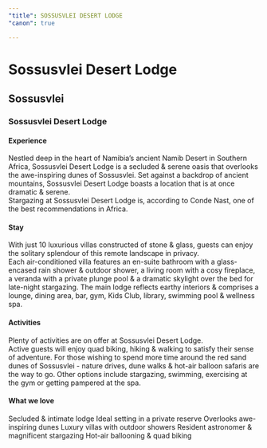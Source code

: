 ```yaml
---
"title": SOSSUSVLEI DESERT LODGE
"canon": true

---
```


# Sossusvlei Desert Lodge
## Sossusvlei
### Sossusvlei Desert Lodge

#### Experience
Nestled deep in the heart of Namibia’s ancient Namib Desert in Southern Africa, Sossusvlei Desert Lodge is a secluded &amp; serene oasis that overlooks the awe-inspiring dunes of Sossusvlei.
Set against a backdrop of ancient mountains, Sossusvlei Desert Lodge boasts a location that is at once dramatic &amp; serene.  
Stargazing at Sossusvlei Desert Lodge is, according to Conde Nast, one of the best recommendations in Africa.

#### Stay
With just 10 luxurious villas constructed of stone &amp; glass, guests can enjoy the solitary splendour of this remote landscape in privacy.  
Each air-conditioned villa features an en-suite bathroom with a glass-encased rain shower &amp; outdoor shower, a living room with a cosy fireplace, a veranda with a private plunge pool &amp; a dramatic skylight over the bed for late-night stargazing. 
The main lodge reflects earthy interiors &amp; comprises a lounge, dining area, bar, gym, Kids Club, library, swimming pool &amp; wellness spa.

#### Activities
Plenty of activities are on offer at Sossusvlei Desert Lodge.  
Active guests will enjoy quad biking, hiking &amp; walking to satisfy their sense of adventure.  For those wishing to spend more time around the red sand dunes of Sossusvlei - nature drives, dune walks &amp; hot-air balloon safaris are the way to go.
Other options include stargazing, swimming, exercising at the gym or getting pampered at the spa.


#### What we love
Secluded &amp; intimate lodge
Ideal setting in a private reserve
Overlooks awe-inspiring dunes
Luxury villas with outdoor showers
Resident astronomer &amp; magnificent stargazing
Hot-air ballooning &amp; quad biking